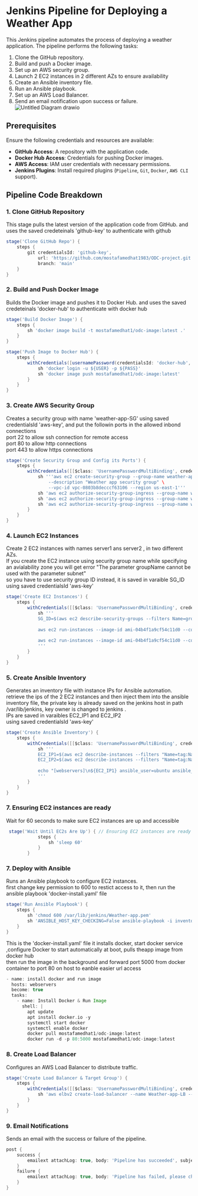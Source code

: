 # Jenkins Pipeline for Deploying a Weather App

This Jenkins pipeline automates the process of deploying a weather application. The pipeline performs the following tasks:

1. Clone the GitHub repository.
2. Build and push a Docker image.
3. Set up an AWS security group.
4. Launch 2 EC2 instances in 2 different AZs to ensure availability
5. Create an Ansible inventory file.
6. Run an Ansible playbook.
7. Set up an AWS Load Balancer.
8. Send an email notification upon success or failure.
![Untitled Diagram drawio](https://github.com/user-attachments/assets/2c3906b0-5cf0-4bd4-b04a-36ae0f52f659)


## Prerequisites
Ensure the following credentials and resources are available:
- **GitHub Access**: A repository with the application code.
- **Docker Hub Access**: Credentials for pushing Docker images.
- **AWS Access**: IAM user credentials with necessary permissions.
- **Jenkins Plugins**: Install required plugins (`Pipeline`, `Git`, `Docker`, `AWS CLI` support).

## Pipeline Code Breakdown

### 1. Clone GitHub Repository
This stage pulls the latest version of the application code from GitHub. and uses the saved credeteinals 'github-key' to authenticate with github 
```groovy
stage('Clone GitHub Repo') {
    steps {
        git credentialsId: 'github-key', 
            url: 'https://github.com/mostafamedhat1983/ODC-project.git', 
            branch: 'main'
    }
}
```

### 2. Build and Push Docker Image
Builds the Docker image and pushes it to Docker Hub. and uses the saved credeteinals 'docker-hub' to authenticate with docker hub 
```groovy
stage('Build Docker Image') {
    steps {
        sh 'docker image build -t mostafamedhat1/odc-image:latest .'
    }
}

stage('Push Image to Docker Hub') {
    steps {
        withCredentials([usernamePassword(credentialsId: 'docker-hub', usernameVariable: 'USER', passwordVariable: 'PASS')]) {
            sh 'docker login -u ${USER} -p ${PASS}' 
            sh 'docker image push mostafamedhat1/odc-image:latest' 
        }
    }
}
```

### 3. Create AWS Security Group
Creates a security group with name 'weather-app-SG' using saved credentialsId 'aws-key', and put the followin ports in the allowed inbond connections  
port 22 to allow ssh connection for remote access  
port 80 to allow http connections  
port 443 to allow https connections  

```groovy
stage('Create Security Group and Config its Ports') {
    steps {
        withCredentials([[$class: 'UsernamePasswordMultiBinding', credentialsId: 'aws-key', usernameVariable: 'AWS_ACCESS_KEY_ID', passwordVariable: 'AWS_SECRET_ACCESS_KEY']]) {
            sh '''aws ec2 create-security-group --group-name weather-app-SG \
                --description "Weather app security group" \
                --vpc-id vpc-0803b8decccf63106 --region us-east-1'''
            sh 'aws ec2 authorize-security-group-ingress --group-name weather-app-SG --protocol tcp --port 22 --cidr 0.0.0.0/0 --region us-east-1'
            sh 'aws ec2 authorize-security-group-ingress --group-name weather-app-SG --protocol tcp --port 80 --cidr 0.0.0.0/0 --region us-east-1'
            sh 'aws ec2 authorize-security-group-ingress --group-name weather-app-SG --protocol tcp --port 443 --cidr 0.0.0.0/0 --region us-east-1'
        }
    }
}
```

### 4. Launch EC2 Instances
Create 2 EC2 instances with names server1 ans server2 , in two different AZs.  
If you create the EC2 instance using security group name while specifying an avialability zone you will get error "The parameter groupName cannot be used with the parameter subnet"  
so you have to use security group ID instead, it is saved in varaible SG_ID   
using saved credentialsId 'aws-key'  

```groovy
stage('Create EC2 Instances') {
    steps {
        withCredentials([[$class: 'UsernamePasswordMultiBinding', credentialsId: 'aws-key', usernameVariable: 'AWS_ACCESS_KEY_ID', passwordVariable: 'AWS_SECRET_ACCESS_KEY']]) {
            sh '''
            SG_ID=$(aws ec2 describe-security-groups --filters Name=group-name,Values=weather-app-SG --query 'SecurityGroups[0].GroupId' --region=us-east-1 --output text)
            
            aws ec2 run-instances --image-id ami-04b4f1a9cf54c11d0 --count 1 --instance-type t2.micro --key-name Weather-app --security-group-ids ${SG_ID} --subnet-id subnet-03152cbc82cc6c076 --region=us-east-1 --tag-specifications '{"ResourceType":"instance","Tags":[{"Key":"Name","Value":"server1"}]}'
            
            aws ec2 run-instances --image-id ami-04b4f1a9cf54c11d0 --count 1 --instance-type t2.micro --key-name Weather-app --security-group-ids ${SG_ID} --subnet-id subnet-0c79361b53646bed2 --region=us-east-1 --tag-specifications '{"ResourceType":"instance","Tags":[{"Key":"Name","Value":"server2"}]}'
            '''
        }
    }
}
```

### 5. Create Ansible Inventory
Generates an inventory file with instance IPs for Ansible automation.  
retrieve the ips of the 2 EC2 instances and then inject them into the ansible inventory file, the private key is already saved on the jenkins host in path /var/lib/jenkins, key owner is changed to jenkins .  
IPs are saved in varaibles EC2_IP1 and EC2_IP2  
using saved credentialsId 'aws-key'  

```groovy
stage('Create Ansible Inventory') {
    steps {
        withCredentials([[$class: 'UsernamePasswordMultiBinding', credentialsId: 'aws-key', usernameVariable: 'AWS_ACCESS_KEY_ID', passwordVariable: 'AWS_SECRET_ACCESS_KEY']]) {
            sh '''
            EC2_IP1=$(aws ec2 describe-instances --filters "Name=tag:Name,Values=server1" --query "Reservations[*].Instances[*].PublicIpAddress" --region=us-east-1 --output text)
            EC2_IP2=$(aws ec2 describe-instances --filters "Name=tag:Name,Values=server2" --query "Reservations[*].Instances[*].PublicIpAddress" --region=us-east-1 --output text)
            
            echo "[webservers]\n${EC2_IP1} ansible_user=ubuntu ansible_private_key_file=/var/lib/jenkins/Weather-app.pem\n${EC2_IP2} ansible_user=ubuntu ansible_private_key_file=/var/lib/jenkins/Weather-app.pem" > inventory
            '''
        }
    }
}
```
### 7. Ensuring EC2 instances are ready
Wait for 60 seconds to make sure EC2 instances are up and accessible

```groovy
 stage('Wait Until EC2s Are Up') { // Ensuring EC2 instances are ready
            steps { 
                sh 'sleep 60'  
            }
        }
```

### 7. Deploy with Ansible
Runs an Ansible playbook to configure EC2 instances.  
first change key permission to 600 to restict access to it, then run the ansible playbook 'docker-install.yaml' file 
```groovy
stage('Run Ansible Playbook') {
    steps {
        sh 'chmod 600 /var/lib/jenkins/Weather-app.pem'
        sh 'ANSIBLE_HOST_KEY_CHECKING=False ansible-playbook -i inventory docker-install.yaml'
    }
}
```

This is the 'docker-install.yaml' file
it installs docker, start docker service ,configure Docker to start automatically at boot, pulls theapp image from docker hub  
then run the image in the background and forward port 5000 from docker container to port 80 on host to eanble easier url access
```groovy
- name: install docker and run image
  hosts: webservers
  become: true
  tasks:
    - name: Install Docker & Run Image
      shell: |
        apt update
        apt install docker.io -y
        systemctl start docker
        systemctl enable docker
        docker pull mostafamedhat1/odc-image:latest
        docker run -d -p 80:5000 mostafamedhat1/odc-image:latest
```

### 8. Create Load Balancer
Configures an AWS Load Balancer to distribute traffic.

```groovy
stage('Create Load Balancer & Target Group') {
    steps {
        withCredentials([[$class: 'UsernamePasswordMultiBinding', credentialsId: 'aws-key', usernameVariable: 'AWS_ACCESS_KEY_ID', passwordVariable: 'AWS_SECRET_ACCESS_KEY']]) {
            sh 'aws elbv2 create-load-balancer --name Weather-app-LB --subnets subnet-03152cbc82cc6c076 subnet-0c79361b53646bed2 --security-groups $SG_ID --region=us-east-1'
        }
    }
}
```

### 9. Email Notifications
Sends an email with the success or failure of the pipeline.
```groovy
post {
    success {
        emailext attachLog: true, body: 'Pipeline has succeeded', subject: '$BUILD_STATUS! - $BUILD_NUMBER # Build -$PROJECT_NAME', to: 'mostafamomo@gmail.com'
    }
    failure {
        emailext attachLog: true, body: 'Pipeline has failed, please check logs for errors', subject: '$BUILD_STATUS! - $BUILD_NUMBER # Build -$PROJECT_NAME', to: 'mostafamomo@gmail.com'
    }
}
```




